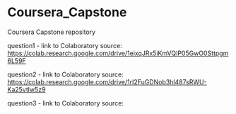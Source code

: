 # Coursera_Capstone
Coursera Capstone repository

question1 - link to Colaboratory source: https://colab.research.google.com/drive/1eixqJRx5iKmVQIP05GwO0Sttpgm6L59F

question2 - link to Colaboratory source: https://colab.research.google.com/drive/1rI2FuGDNob3hl487sRWU-Ka25vtlw5z9

question3 - link to Colaboratory source: 
